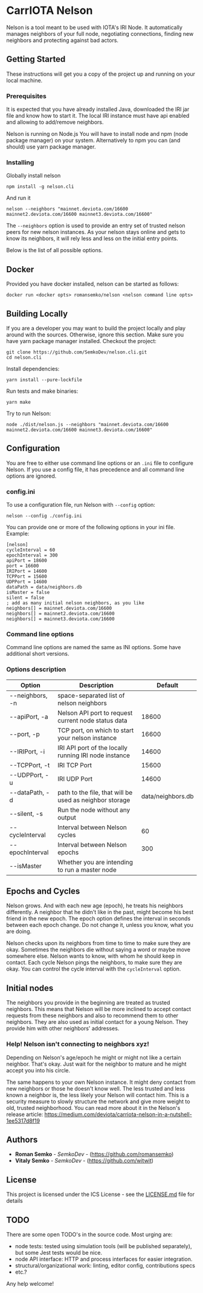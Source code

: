 # CarrIOTA Nelson

Nelson is a tool meant to be used with IOTA's IRI Node.
It automatically manages neighbors of your full node, negotiating connections,
finding new neighbors and protecting against bad actors.

## Getting Started

These instructions will get you a copy of the project up and running on your local machine.

### Prerequisites

It is expected that you have already installed Java, downloaded the IRI jar file
and know how to start it. The local IRI instance must have api enabled and allowing to add/remove neighbors.

Nelson is running on Node.js You will have to install node and npm (node package manager) on your system.
Alternatively to npm you can (and should) use yarn package manager.

### Installing

Globally install nelson

```
npm install -g nelson.cli
```

And run it

```
nelson --neighbors "mainnet.deviota.com/16600 mainnet2.deviota.com/16600 mainnet3.deviota.com/16600"
```

The  ```--neighbors``` option is used to provide an entry set of trusted nelson peers for new nelson instances.
As your nelson stays online and gets to know its neighbors, it will rely less and less on the initial entry
points.

Below is the list of all possible options.

## Docker

Provided you have docker installed, nelson can be started as follows:

```
docker run <docker opts> romansemko/nelson <nelson command line opts>
```

## Building Locally

If you are a developer you may want to build the project locally and play around with the sources.
Otherwise, ignore this section.
Make sure you have yarn package manager installed.
Checkout the project:

```
git clone https://github.com/SemkoDev/nelson.cli.git
cd nelson.cli
```

Install dependencies:

```
yarn install --pure-lockfile
```

Run tests and make binaries:

```
yarn make
```

Try to run Nelson:

```
node ./dist/nelson.js --neighbors "mainnet.deviota.com/16600 mainnet2.deviota.com/16600 mainnet3.deviota.com/16600"
```

## Configuration

You are free to either use command line options or an ```.ini``` file to configure Nelson. If you use a config
file, it has precedence and all command line options are ignored.

### config.ini

To use a configuration file, run Nelson with ```--config``` option:

```
nelson --config ./config.ini
```

You can provide one or more of the following options in your ini file. Example:

```
[nelson]
cycleInterval = 60
epochInterval = 300
apiPort = 18600
port = 16600
IRIPort = 14600
TCPPort = 15600
UDPPort = 14600
dataPath = data/neighbors.db
isMaster = false
silent = false
; add as many initial nelson neighbors, as you like
neighbors[] = mainnet.deviota.com/16600
neighbors[] = mainnet2.deviota.com/16600
neighbors[] = mainnet3.deviota.com/16600
```

### Command line options

Command line options are named the same as INI options.
Some have additional short versions.

### Options description

| Option                 |      Description                        | Default |
|------------------------|-----------------------------------------|---------|
| --neighbors, -n |  space-separated list of nelson neighbors ||
| --apiPort, -a | Nelson API port to request current node status data|18600|
| --port, -p | TCP port, on which to start your nelson instance|16600|
| --IRIPort, -i| IRI API port of the locally running IRI node instance|14600|
| --TCPPort, -t| IRI TCP Port|15600|
| --UDPPort, -u| IRI UDP Port|14600|
| --dataPath, -d| path to the file, that will be used as neighbor storage| data/neighbors.db|
| --silent, -s|Run the node without any output||
| --cycleInterval| Interval between Nelson cycles|60|
| --epochInterval| Interval between Nelson epochs|300|
| --isMaster| Whether you are intending to run a master node||

## Epochs and Cycles

Nelson grows. And with each new age (epoch), he treats his neighbors differently. A neighbor that he didn't like in the
past, might become his best friend in the new epoch. The epoch option defines the interval in seconds between each epoch
change. Do not change it, unless you know, what you are doing.

Nelson checks upon its neighbors from time to time to make sure they are okay. Sometimes the neighbors die without saying
a word or maybe move somewhere else. Nelson wants to know, with whom he should keep in contact. Each cycle Nelson pings
the neighbors, to make sure they are okay. You can control the cycle interval with the ```cycleInterval``` option.

## Initial nodes

The neighbors you provide in the beginning are treated as trusted neighbors. This means that Nelson will be more inclined
to accept contact requests from these neighbors and also to recommend them to other neighbors. They are also used as
initial contact for a young Nelson. They provide him with other neighbors' addresses.

### Help! Nelson isn't connecting to neighbors xyz!

Depending on Nelson's age/epoch he might or might not like a certain neighbor. That's okay. Just wait for the neighbor
to mature and he might accept you into his circle.

The same happens to your own Nelson instance. It might deny contact from new neighbors or those he doesn't know well.
The less trusted and less known a neighbor is, the less likely your Nelson will contact him. This is a security measure
to slowly structure the network and give more weight to old, trusted neighborhood. You can read more about it in the
Nelson's release article: https://medium.com/deviota/carriota-nelson-in-a-nutshell-1ee5317d8f19

## Authors

* **Roman Semko** - *SemkoDev* - (https://github.com/romansemko)
* **Vitaly Semko** - *SemkoDev* - (https://github.com/witwit)

## License

This project is licensed under the ICS License - see the [LICENSE.md](LICENSE.md) file for details

## TODO

There are some open TODO's in the source code. Most urging are:

- node tests: tested using simulation tools (will be published separately), but some Jest tests would be nice.
- node API interface: HTTP and process interfaces for easier integration.
- structural/organizational work: linting, editor config, contributions specs
- etc.?

Any help welcome!
